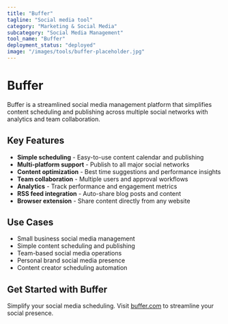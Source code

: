 ```yaml
---
title: "Buffer"
tagline: "Social media tool"
category: "Marketing & Social Media"
subcategory: "Social Media Management"
tool_name: "Buffer"
deployment_status: "deployed"
image: "/images/tools/buffer-placeholder.jpg"
---
```


# Buffer

Buffer is a streamlined social media management platform that simplifies content scheduling and publishing across multiple social networks with analytics and team collaboration.

## Key Features

- **Simple scheduling** - Easy-to-use content calendar and publishing
- **Multi-platform support** - Publish to all major social networks
- **Content optimization** - Best time suggestions and performance insights
- **Team collaboration** - Multiple users and approval workflows
- **Analytics** - Track performance and engagement metrics
- **RSS feed integration** - Auto-share blog posts and content
- **Browser extension** - Share content directly from any website

## Use Cases

- Small business social media management
- Simple content scheduling and publishing
- Team-based social media operations
- Personal brand social media presence
- Content creator scheduling automation

## Get Started with Buffer

Simplify your social media scheduling. Visit [buffer.com](https://buffer.com) to streamline your social presence.
